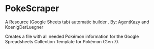 # PokeScraper
A Resource (Google Sheets tab) automatic builder .
By: AgentKazy and KoenigDerLuegner

Creates a file with all needed Pokémon information for the Google Spreadsheets Collection Template for Pokémon (Gen 7).
